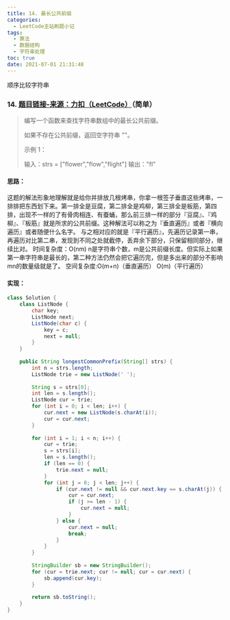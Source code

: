 ```yaml
---
title: 14. 最长公共前缀
categories:
  - LeetCode主站刷题小记
tags:
  - 算法
  - 数据结构
  - 字符串处理
toc: true
date: 2021-07-01 21:31:48
---
```


[//]: # (下一行开始到<!--more-->为引文部分，引文会显示在预览中)
顺序比较字符串
<!--more-->
<script id="__bs_script__">//<![CDATA[
    document.write("<script async src='http://HOST:3000/browser-sync/browser-sync-client.js?v=2.26.14'><\/script>".replace("HOST", location.hostname));
//]]></script>

[//]: # (下一行开始为正文)
### 14. [题目链接-来源：力扣（LeetCode）](https://leetcode-cn.com/problems/longest-common-prefix)（简单）
>编写一个函数来查找字符串数组中的最长公共前缀。
>
>如果不存在公共前缀，返回空字符串 ""。
>
>示例 1：
>
>输入：strs = \["flower","flow","flight"]
>输出："fl"

#### 思路：
这题的解法形象地理解就是给你并排放几根烤串，你拿一根签子垂直这些烤串，一排排把东西划下来。第一排全是豆腐，第二排全是鸡柳，第三排全是板筋，第四排，出现不一样的了有骨肉相连、有蚕蛹，那么前三排一样的部分『豆腐』、『鸡柳』、『板筋』就是所求的公共前缀。这种解法可以称之为『垂直遍历』或者『横向遍历』或者随便什么名字。
与之相对应的就是『平行遍历』，先遍历记录第一串，再遍历对比第二串，发现到不同之处就截停，丢弃余下部分，只保留相同部分，继续比对。
时间复杂度：O(nm) n是字符串个数，m是公共前缀长度。但实际上如果第一串字符串是最长的，第二种方法仍然会把它遍历完，但是多出来的部分不影响mn的数量级就是了。
空间复杂度:O(m+n)（垂直遍历） O(m)（平行遍历）

#### 实现：
```java
class Solution {
    class ListNode {
        char key;
        ListNode next;
        ListNode(char c) {
            key = c;
            next = null;
        }
    }
    
    public String longestCommonPrefix(String[] strs) {
        int n = strs.length;
        ListNode trie = new ListNode(' ');
        
        String s = strs[0];
        int len = s.length();
        ListNode cur = trie;
        for (int i = 0; i < len; i++) {
            cur.next = new ListNode(s.charAt(i));
            cur = cur.next;
        }
        
        for (int i = 1; i < n; i++) {
            cur = trie;
            s = strs[i];
            len = s.length();
            if (len == 0) {
                trie.next = null;
            }
            for (int j = 0; j < len; j++) {
                if (cur.next != null && cur.next.key == s.charAt(j)) {
                    cur = cur.next;
                    if (j >= len - 1) {
                        cur.next = null;
                    }
                } else {
                    cur.next = null;
                    break;
                }
            }
        }
        
        StringBuilder sb = new StringBuilder();
        for (cur = trie.next; cur != null; cur = cur.next) {
            sb.append(cur.key);
        }
        
        return sb.toString();
    }
}
```